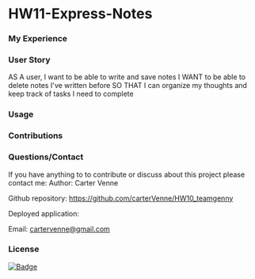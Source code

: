 # HW11-Express-Notes

### My Experience

### User Story
AS A user, I want to be able to write and save notes
I WANT to be able to delete notes I've written before
SO THAT I can organize my thoughts and keep track of tasks I need to complete

### Usage

### Contributions

### Questions/Contact
If you have anything to to contribute or discuss about this project please contact me:
Author: Carter Venne

Github repository: https://github.com/carterVenne/HW10_teamgenny

Deployed application:

Email: cartervenne@gmail.com

### License
[![Badge](https://img.shields.io/badge/license-The%20Unlicense-green.svg)](https://opensource.org/licenses/Unlicense)